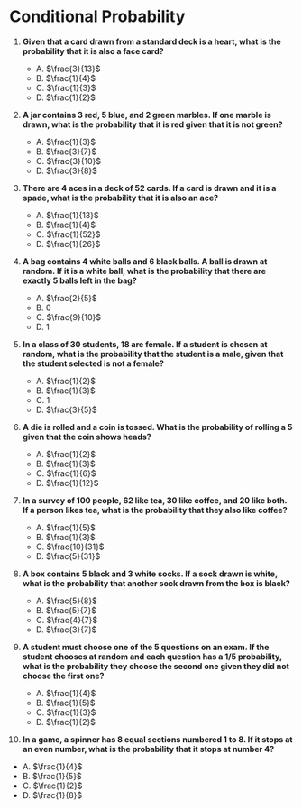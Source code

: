 # Conditional Probability

1. **Given that a card drawn from a standard deck is a heart, what is the probability that it is also a face card?**  
   - A. $\frac{3}{13}$  
   - B. $\frac{1}{4}$  
   - C. $\frac{1}{3}$  
   - D. $\frac{1}{2}$

2. **A jar contains 3 red, 5 blue, and 2 green marbles. If one marble is drawn, what is the probability that it is red given that it is not green?**
   - A. $\frac{1}{3}$  
   - B. $\frac{3}{7}$  
   - C. $\frac{3}{10}$  
   - D. $\frac{3}{8}$

3. **There are 4 aces in a deck of 52 cards. If a card is drawn and it is a spade, what is the probability that it is also an ace?**  
   - A. $\frac{1}{13}$  
   - B. $\frac{1}{4}$  
   - C. $\frac{1}{52}$  
   - D. $\frac{1}{26}$

4. **A bag contains 4 white balls and 6 black balls. A ball is drawn at random. If it is a white ball, what is the probability that there are exactly 5 balls left in the bag?**  
   - A. $\frac{2}{5}$  
   - B. $0$  
   - C. $\frac{9}{10}$  
   - D. $1$

5. **In a class of 30 students, 18 are female. If a student is chosen at random, what is the probability that the student is a male, given that the student selected is not a female?**  
   - A. $\frac{1}{2}$  
   - B. $\frac{1}{3}$  
   - C. $1$  
   - D. $\frac{3}{5}$

6. **A die is rolled and a coin is tossed. What is the probability of rolling a 5 given that the coin shows heads?**  
   - A. $\frac{1}{2}$  
   - B. $\frac{1}{3}$  
   - C. $\frac{1}{6}$  
   - D. $\frac{1}{12}$

7. **In a survey of 100 people, 62 like tea, 30 like coffee, and 20 like both. If a person likes tea, what is the probability that they also like coffee?**  
   - A. $\frac{1}{5}$  
   - B. $\frac{1}{3}$  
   - C. $\frac{10}{31}$  
   - D. $\frac{5}{31}$

8. **A box contains 5 black and 3 white socks. If a sock drawn is white, what is the probability that another sock drawn from the box is black?**  
   - A. $\frac{5}{8}$  
   - B. $\frac{5}{7}$  
   - C. $\frac{4}{7}$  
   - D. $\frac{3}{7}$

9. **A student must choose one of the 5 questions on an exam. If the student chooses at random and each question has a 1/5 probability, what is the probability they choose the second one given they did not choose the first one?**  
   - A. $\frac{1}{4}$  
   - B. $\frac{1}{5}$  
   - C. $\frac{1}{3}$  
   - D. $\frac{1}{2}$

10. **In a game, a spinner has 8 equal sections numbered 1 to 8. If it stops at an even number, what is the probability that it stops at number 4?**  
   - A. $\frac{1}{4}$  
   - B. $\frac{1}{5}$  
   - C. $\frac{1}{2}$  
   - D. $\frac{1}{8}$